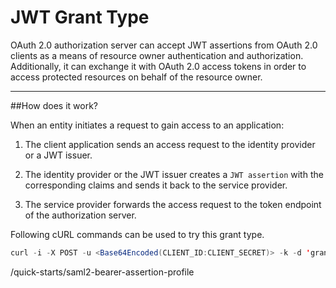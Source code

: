 # JWT Grant Type

OAuth 2.0 authorization server can accept JWT assertions from OAuth 2.0 clients as a means of
resource owner authentication and authorization. Additionally, it can exchange it with OAuth 2.0 access tokens in order 
to access protected resources on behalf of the resource owner.

---

##How does it work?

When an entity initiates a request to gain access to an application:

1. The client application sends an access request to the identity provider or a JWT issuer.

2. The identity provider or the JWT issuer creates a `JWT assertion` with the corresponding claims and sends it back to 
   the service provider.

3. The service provider forwards the access request to the token endpoint of the authorization server.

<!--
The diagram below illustrates the jwt bearer grant flow.

![jwt-grant](../../assets/img/concepts/jwt_bearer_grant_type.png)
-->

Following cURL commands can be used to try this grant type.

``` java
curl -i -X POST -u <Base64Encoded(CLIENT_ID:CLIENT_SECRET)> -k -d 'grant_type=urn:ietf:params:oauth:grant-type:jwt-bearer&assertion=<JWT_TOKEN>' -H 'Content-Type: application/x-www-form-urlencoded' <TOKEN_ENDPOINT>
```

/quick-starts/saml2-bearer-assertion-profile